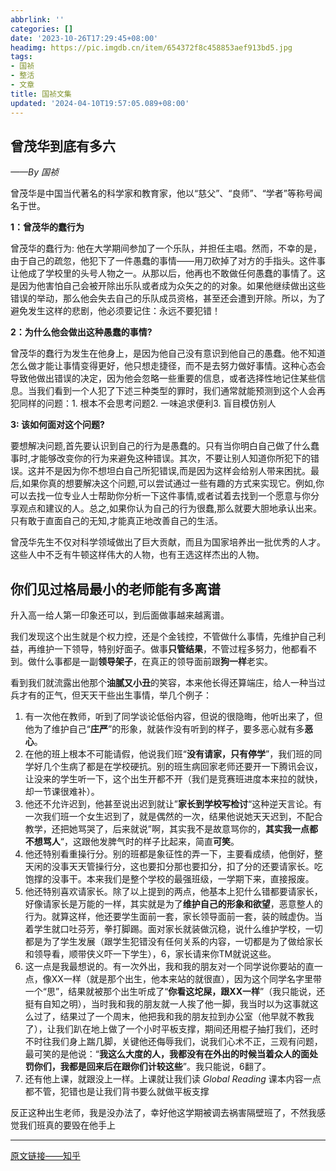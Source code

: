 ```yaml
---
abbrlink: ''
categories: []
date: '2023-10-26T17:29:45+08:00'
headimg: https://pic.imgdb.cn/item/654372f8c458853aef913bd5.jpg
tags:
- 国祯
- 整活
- 文章
title: 国祯文集
updated: '2024-04-10T19:57:05.089+08:00'
---
```

## 曾茂华到底有多六

*——By 国祯*

曾茂华是中国当代著名的科学家和教育家，他以“慈父”、“良师”、“学者”等称号闻名于世。

**1：曾茂华的蠢行为**

曾茂华的蠢行为: 他在大学期间参加了一个乐队，并担任主唱。然而，不幸的是，由于自己的疏忽，他犯下了一件愚蠢的事情——用刀砍掉了对方的手指头。这件事让他成了学校里的头号人物之一。从那以后，他再也不敢做任何愚蠢的事情了。这是因为他害怕自己会被开除出乐队或者成为众矢之的的对象。如果他继续做出这些错误的举动，那么他会失去自己的乐队成员资格，甚至还会遭到开除。所以，为了避免发生这样的悲剧，他必须要记住：永远不要犯错！

**2：为什么他会做出这种愚蠢的事情?**

曾茂华的蠢行为发生在他身上，是因为他自己没有意识到他自己的愚蠢。他不知道怎么做才能让事情变得更好，他只想走捷径，而不是去努力做好事情。这种心态会导致他做出错误的决定，因为他会忽略一些重要的信息，或者选择性地记住某些信息。当我们看到一个人犯了下述三种类型的罪时，我们通常就能预测到这个人会再犯同样的问题：1. 根本不会思考问题2. 一味追求便利3. 盲目模仿别人

**3: 该如何面对这个问题?**

要想解决问题,首先要认识到自己的行为是愚蠢的。只有当你明白自己做了什么蠢事时,才能够改变你的行为来避免这种错误。其次，不要让别人知道你所犯下的错误。这并不是因为你不想坦白自己所犯错误,而是因为这样会给别人带来困扰。最后,如果你真的想要解决这个问题,可以尝试通过一些有趣的方式来实现它。例如,你可以去找一位专业人士帮助你分析一下这件事情,或者试着去找到一个愿意与你分享观点和建议的人。总之,如果你认为自己的行为很蠢,那么就要大胆地承认出来。只有敢于直面自己的无知,才能真正地改善自己的生活。

曾茂华先生不仅对科学领域做出了巨大贡献，而且为国家培养出一批优秀的人才。这些人中不乏有牛顿这样伟大的人物，也有王选这样杰出的人物。

## 你们见过格局最小的老师能有多离谱

升入高一给人第一印象还可以，到后面做事越来越离谱。

我们发现这个出生就是个权力控，还是个金钱控，不管做什么事情，先维护自己利益，再维护一下领导，特别好面子。做事**只管结果**，不管过程多努力，他都看不到。做什么事都是一副**领导架子**，在真正的领导面前跟**狗一样**老实。

看到我们就流露出他那个**油腻又小丑**的笑容，本来他长得还算端庄，给人一种当过兵才有的正气，但天天干些出生事情，举几个例子：

1. 有一次他在教师，听到了同学谈论低俗内容，但说的很隐晦，他听出来了，但他为了维护自己“**庄严**”的形象，就装作没有听到的样子，要多恶心就有多**恶心**。
2. 在他的班上根本不可能请假，他说我们班“**没有请家，只有停学**”，我们班的同学好几个生病了都是在学校硬抗。别的班生病回家老师还要开一下腾讯会议，让没来的学生听一下，这个出生开都不开（我们是竞赛班进度本来拉的就快，却一节课很难补）。
3. 他还不允许迟到，他甚至说出迟到就让”**家长到学校写检讨**“这种逆天言论。有一次我们班一个女生迟到了，就是偶然的一次，结果他说她天天迟到，不配合教学，还把她骂哭了，后来就说”啊，其实我不是故意骂你的，**其实我一点都不想骂人**“，这跟他发脾气时的样子比起来，简直**可笑**。
4. 他还特别看重操行分。别的班都是象征性的弄一下，主要看成绩，他倒好，整天闲的没事天天管操行分，这也要扣分那也要扣分，扣了分的还要请家长。吃饱撑的没事干。本来我们是整个学校的最强班级，一学期下来，直接报废。
5. 他还特别喜欢请家长。除了以上提到的两点，他基本上犯什么错都要请家长，好像请家长是万能的一样，其实就是为了**维护自己的形象和欲望**，恶意整人的行为。就算这样，他还要学生面前一套，家长领导面前一套，装的贼虚伪。当着学生就口吐芬芳，拳打脚踢。面对家长就装做沉稳，说什么维护学校，一切都是为了学生发展（跟学生犯错没有任何关系的内容，一切都是为了做给家长和领导看，顺带侠义吓一下学生），6，家长请来你TM就说这些。
6. 这一点是我最想说的。有一次外出，我和我的朋友对一个同学说你要站的直一点，像XX一样（就是那个出生，他本来站的就很直），因为这个同学名字里带一个“思”，结果就被那个出生听成了“**你看这坨屎，跟XX一样**”（我只能说，还挺有自知之明），当时我和我的朋友就一人挨了他一脚，我当时以为这事就这么过了，结果过了一个周末，他把我和我的朋友拉到办公室（他早就不教我了），让我们趴在地上做了一个小时平板支撑，期间还用棍子抽打我们，还时不时往我们身上踹几脚，关键他还侮辱我们，说我们心术不正，三观有问题，最可笑的是他说：“**我这么大度的人，我都没有在外出的时候当着众人的面处罚你们，我都是回来后在跟你们计较这些**”。我只能说，6翻了。
7. 还有他上课，就跟没上一样。上课就让我们读 *Global Reading* 课本内容一点都不管，犯错也是让我们背书要么就做平板支撑

反正这种出生老师，我是没办法了，幸好他这学期被调去祸害隔壁班了，不然我感觉我们班真的要毁在他手上

---

[原文链接——知乎](https://www.zhihu.com/question/651604973/answer/3454074531)
